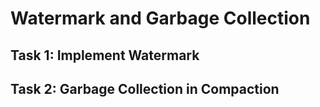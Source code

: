 # Watermark and Garbage Collection

## Task 1: Implement Watermark

## Task 2: Garbage Collection in Compaction
